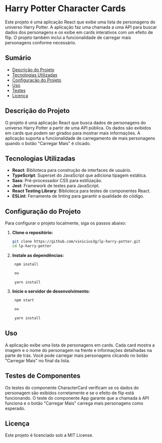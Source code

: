 # Harry Potter Character Cards

Este projeto é uma aplicação React que exibe uma lista de personagens do universo Harry Potter. A aplicação faz uma chamada a uma API para buscar dados dos personagens e os exibe em cards interativos com um efeito de flip. O projeto também inclui a funcionalidade de carregar mais personagens conforme necessário.

## Sumário

- [Descrição do Projeto](#descrição-do-projeto)
- [Tecnologias Utilizadas](#tecnologias-utilizadas)
- [Configuração do Projeto](#configuração-do-projeto)
- [Uso](#uso)
- [Testes](#testes)
- [Licença](#licença)

## Descrição do Projeto

O projeto é uma aplicação React que busca dados de personagens do universo Harry Potter a partir de uma API pública. Os dados são exibidos em cards que podem ser girados para mostrar mais informações. A aplicação suporta a funcionalidade de carregamento de mais personagens quando o botão "Carregar Mais" é clicado.

## Tecnologias Utilizadas

- **React**: Biblioteca para construção de interfaces de usuário.
- **TypeScript**: Superset do JavaScript que adiciona tipagem estática.
- **Sass**: Pré-processador CSS para estilização.
- **Jest**: Framework de testes para JavaScript.
- **React Testing Library**: Biblioteca para testes de componentes React.
- **ESLint**: Ferramenta de linting para garantir a qualidade do código.

## Configuração do Projeto

Para configurar o projeto localmente, siga os passos abaixo:

1. **Clone o repositório:**

   ```bash
   git clone https://github.com/vinicius3g/lp-harry-potter.git
   cd lp-harry-potter 

2. **Instale as dependências:**

   ```bash
    npm install

    ou
  
    yarn install

3. **Inicie o servidor de desenvolvimento:**

   ```bash
    npm start

    ou
  
    yarn install

## Uso

A aplicação exibe uma lista de personagens em cards. Cada card mostra a imagem e o nome do personagem na frente e informações detalhadas na parte de trás. Você pode carregar mais personagens clicando no botão "Carregar Mais" no final da lista.

## Testes de Componentes

Os testes do componente CharacterCard verificam se os dados do personagem são exibidos corretamente e se o efeito de flip está funcionando. O teste do componente App garante que a chamada à API funciona e o botão "Carregar Mais" carrega mais personagens como esperado.

## Licença

Este projeto é licenciado sob a MIT License.